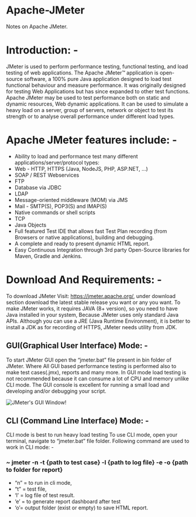 # Apache-JMeter
Notes on Apache JMeter.

# **Introduction**: -
JMeter is used to perform performance testing, functional testing, and load testing of web applications.
The Apache JMeter™ application is open-source software, a 100% pure Java application designed to load test functional behaviour and measure performance. It was originally designed for testing Web Applications but has since expanded to other test functions.
Apache JMeter may be used to test performance both on static and dynamic resources, Web dynamic applications.
It can be used to simulate a heavy load on a server, group of servers, network or object to test its strength or to analyse overall performance under different load types.
# Apache JMeter features include: -
-	Ability to load and performance test many different applications/server/protocol types:
-	Web - HTTP, HTTPS (Java, NodeJS, PHP, ASP.NET, …)
-	SOAP / REST Webservices
-	FTP
-	Database via JDBC
-	LDAP
-	Message-oriented middleware (MOM) via JMS
-	Mail - SMTP(S), POP3(S) and IMAP(S)
-	Native commands or shell scripts
-	TCP
-	Java Objects  
-	Full featured Test IDE that allows fast Test Plan recording (from Browsers or native applications), building and debugging.
-	A complete and ready to present dynamic HTML report.
-	Easy Continuous Integration through 3rd party Open-Source libraries for Maven, Gradle and Jenkins.

# Download And Requirements: -
To download JMeter Visit: https://jmeter.apache.org/, under download section download the latest stable release you want or any you want.
To make JMeter works, it requires JAVA (8+ version), so you need to have Java installed in your system, Because JMeter uses only standard Java APIs.
Although you can use a JRE (Java Runtime Environment), it is better to install a JDK as for recording of HTTPS, JMeter needs utility from JDK.

## GUI(Graphical User Interface) Mode: -
To start JMeter GUI open the “jmeter.bat” file present in bin folder of JMeter.
Where All GUI based performance testing is performed also to make test cases(.jmx), reports and many more.
In GUI mode load testing is not recommended because it can consume a lot of CPU and memory unlike CLI mode.
The GUI console is excellent for running a small load and developing and/or debugging your script.

![JMeter's GUI Window!](https://static.wixstatic.com/media/955d13_0e66ee2f34c242cfa25f1e3607705a9c~mv2.png "JMeter")

## CLI (Command Line Interface) Mode: -
CLI mode is best to run heavy load testing
To use CLI mode, open your terminal, navigate to “jmeter.bat” file folder.
Following command are used to work in CLI mode: -
### ~ jmeter -n -t {path to test case} -l {path to log file} -e -o {path to folder for report}
- “n” = to run in cli mode, 
- “t” = test file, 
- ‘l’ = log file of test result.
- ‘e’ = to generate report dashboard after test
- ‘o’= output folder (exist or empty) to save HTML report.
